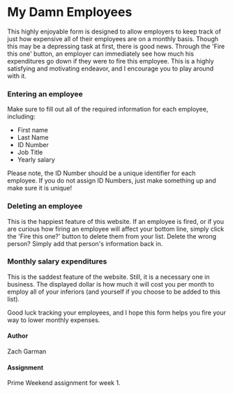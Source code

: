 # My Damn Employees
This highly enjoyable form is designed to allow employers to keep track of just how expensive all of their employees are on a monthly basis.  Though this may be a depressing task at first, there is good news.  Through the 'Fire this one' button, an employer can immediately see how much his expenditures go down if they were to fire this employee.  This is a highly satisfying and motivating endeavor, and I encourage you to play around with it.

### Entering an employee
Make sure to fill out all of the required information for each employee, including:
- First name
- Last Name
- ID Number
- Job Title
- Yearly salary

Please note, the ID Number should be a unique identifier for each employee.  If you do not assign ID Numbers, just make something up and make sure it is unique!

### Deleting an employee
This is the happiest feature of this website.  If an employee is fired, or if you are curious how firing an employee will affect your bottom line, simply click the 'Fire this one?' button to delete them from your list.  Delete the wrong person?  Simply add that person's information back in.

### Monthly salary expenditures
This is the saddest feature of the website.  Still, it is a necessary one in business.  The displayed dollar is how much it will cost you per month to employ all of your inferiors (and yourself if you choose to be added to this list).

Good luck tracking your employees, and I hope this form helps you fire your way to lower monthly expenses.  

#### Author
Zach Garman

#### Assignment
Prime Weekend assignment for week 1.
